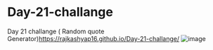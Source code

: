 # Day-21-challange
Day 21 challange ( Random quote Generator)https://rajkashyap16.github.io/Day-21-challange/
![image](https://github.com/rajkashyap16/Day-21-challange/assets/78655730/6eb32556-8b04-4f5b-a363-c4ec2998158f)

